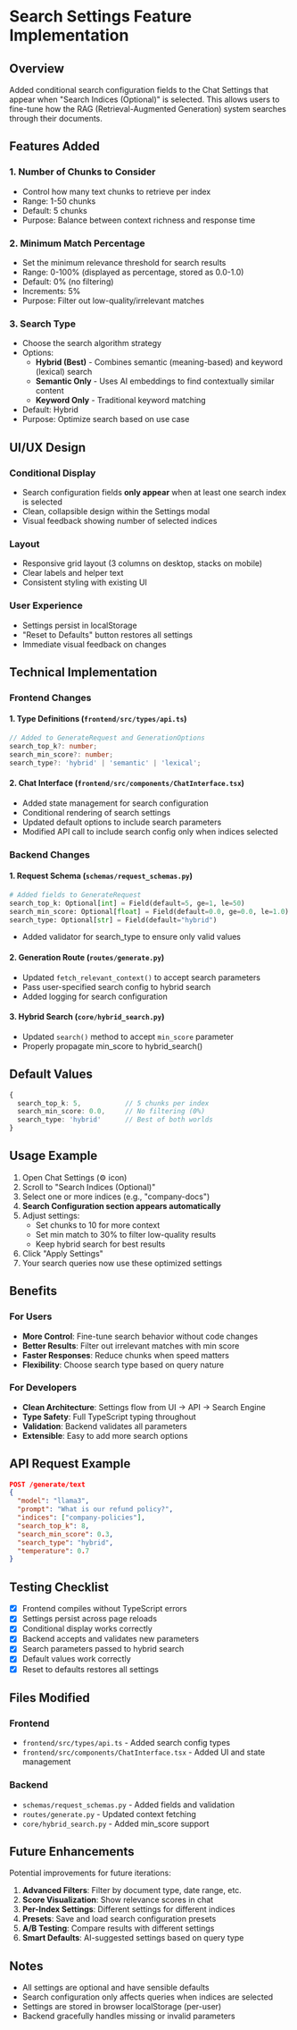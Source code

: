 # Search Settings Feature Implementation

## Overview
Added conditional search configuration fields to the Chat Settings that appear when "Search Indices (Optional)" is selected. This allows users to fine-tune how the RAG (Retrieval-Augmented Generation) system searches through their documents.

## Features Added

### 1. **Number of Chunks to Consider**
- Control how many text chunks to retrieve per index
- Range: 1-50 chunks
- Default: 5 chunks
- Purpose: Balance between context richness and response time

### 2. **Minimum Match Percentage**
- Set the minimum relevance threshold for search results
- Range: 0-100% (displayed as percentage, stored as 0.0-1.0)
- Default: 0% (no filtering)
- Increments: 5%
- Purpose: Filter out low-quality/irrelevant matches

### 3. **Search Type**
- Choose the search algorithm strategy
- Options:
  - **Hybrid (Best)** - Combines semantic (meaning-based) and keyword (lexical) search
  - **Semantic Only** - Uses AI embeddings to find contextually similar content
  - **Keyword Only** - Traditional keyword matching
- Default: Hybrid
- Purpose: Optimize search based on use case

## UI/UX Design

### Conditional Display
- Search configuration fields **only appear** when at least one search index is selected
- Clean, collapsible design within the Settings modal
- Visual feedback showing number of selected indices

### Layout
- Responsive grid layout (3 columns on desktop, stacks on mobile)
- Clear labels and helper text
- Consistent styling with existing UI

### User Experience
- Settings persist in localStorage
- "Reset to Defaults" button restores all settings
- Immediate visual feedback on changes

## Technical Implementation

### Frontend Changes

#### 1. **Type Definitions** (`frontend/src/types/api.ts`)
```typescript
// Added to GenerateRequest and GenerationOptions
search_top_k?: number;
search_min_score?: number;
search_type?: 'hybrid' | 'semantic' | 'lexical';
```

#### 2. **Chat Interface** (`frontend/src/components/ChatInterface.tsx`)
- Added state management for search configuration
- Conditional rendering of search settings
- Updated default options to include search parameters
- Modified API call to include search config only when indices selected

### Backend Changes

#### 1. **Request Schema** (`schemas/request_schemas.py`)
```python
# Added fields to GenerateRequest
search_top_k: Optional[int] = Field(default=5, ge=1, le=50)
search_min_score: Optional[float] = Field(default=0.0, ge=0.0, le=1.0)
search_type: Optional[str] = Field(default="hybrid")
```
- Added validator for search_type to ensure only valid values

#### 2. **Generation Route** (`routes/generate.py`)
- Updated `fetch_relevant_context()` to accept search parameters
- Pass user-specified search config to hybrid search
- Added logging for search configuration

#### 3. **Hybrid Search** (`core/hybrid_search.py`)
- Updated `search()` method to accept `min_score` parameter
- Properly propagate min_score to hybrid_search()

## Default Values

```typescript
{
  search_top_k: 5,           // 5 chunks per index
  search_min_score: 0.0,     // No filtering (0%)
  search_type: 'hybrid'      // Best of both worlds
}
```

## Usage Example

1. Open Chat Settings (⚙️ icon)
2. Scroll to "Search Indices (Optional)"
3. Select one or more indices (e.g., "company-docs")
4. **Search Configuration section appears automatically**
5. Adjust settings:
   - Set chunks to 10 for more context
   - Set min match to 30% to filter low-quality results
   - Keep hybrid search for best results
6. Click "Apply Settings"
7. Your search queries now use these optimized settings

## Benefits

### For Users
- **More Control**: Fine-tune search behavior without code changes
- **Better Results**: Filter out irrelevant matches with min score
- **Faster Responses**: Reduce chunks when speed matters
- **Flexibility**: Choose search type based on query nature

### For Developers
- **Clean Architecture**: Settings flow from UI → API → Search Engine
- **Type Safety**: Full TypeScript typing throughout
- **Validation**: Backend validates all parameters
- **Extensible**: Easy to add more search options

## API Request Example

```json
POST /generate/text
{
  "model": "llama3",
  "prompt": "What is our refund policy?",
  "indices": ["company-policies"],
  "search_top_k": 8,
  "search_min_score": 0.3,
  "search_type": "hybrid",
  "temperature": 0.7
}
```

## Testing Checklist

- [x] Frontend compiles without TypeScript errors
- [x] Settings persist across page reloads
- [x] Conditional display works correctly
- [x] Backend accepts and validates new parameters
- [x] Search parameters passed to hybrid search
- [x] Default values work correctly
- [x] Reset to defaults restores all settings

## Files Modified

### Frontend
- `frontend/src/types/api.ts` - Added search config types
- `frontend/src/components/ChatInterface.tsx` - Added UI and state management

### Backend
- `schemas/request_schemas.py` - Added fields and validation
- `routes/generate.py` - Updated context fetching
- `core/hybrid_search.py` - Added min_score support

## Future Enhancements

Potential improvements for future iterations:
1. **Advanced Filters**: Filter by document type, date range, etc.
2. **Score Visualization**: Show relevance scores in chat
3. **Per-Index Settings**: Different settings for different indices
4. **Presets**: Save and load search configuration presets
5. **A/B Testing**: Compare results with different settings
6. **Smart Defaults**: AI-suggested settings based on query type

## Notes

- All settings are optional and have sensible defaults
- Search configuration only affects queries when indices are selected
- Settings are stored in browser localStorage (per-user)
- Backend gracefully handles missing or invalid parameters
